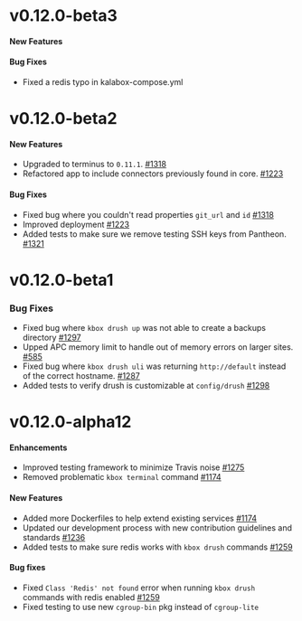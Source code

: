 v0.12.0-beta3
============

#### New Features



#### Bug Fixes

* Fixed a redis typo in kalabox-compose.yml

v0.12.0-beta2
=============

#### New Features

* Upgraded to terminus to `0.11.1`. [#1318](https://github.com/kalabox/kalabox/issues/1318)
* Refactored app to include connectors previously found in core. [#1223](https://github.com/kalabox/kalabox/issues/1223)

#### Bug Fixes

* Fixed bug where you couldn't read properties `git_url` and `id` [#1318](https://github.com/kalabox/kalabox/issues/1318)
* Improved deployment [#1223](https://github.com/kalabox/kalabox/issues/1223)
* Added tests to make sure we remove testing SSH keys from Pantheon. [#1321](https://github.com/kalabox/kalabox/issues/1321)

v0.12.0-beta1
=============

### Bug Fixes

* Fixed bug where `kbox drush up` was not able to create a backups directory [#1297](https://github.com/kalabox/kalabox/issues/1297)
* Upped APC memory limit to handle out of memory errors on larger
sites. [#585](https://github.com/kalabox/kalabox/issues/585)
* Fixed bug where `kbox drush uli` was returning `http://default` instead of the correct hostname. [#1287](https://github.com/kalabox/kalabox/issues/1287)
* Added tests to verify drush is customizable at `config/drush` [#1298](https://github.com/kalabox/kalabox/issues/1298)

v0.12.0-alpha12
===============

#### Enhancements

* Improved testing framework to minimize Travis noise [#1275](https://github.com/kalabox/kalabox/issues/1275)
* Removed problematic `kbox terminal` command [#1174](https://github.com/kalabox/kalabox/issues/1174)

#### New Features

* Added more Dockerfiles to help extend existing services [#1174](https://github.com/kalabox/kalabox/issues/1174)
* Updated our development process with new contribution guidelines and standards [#1236](https://github.com/kalabox/kalabox/issues/1236)
* Added tests to make sure redis works with `kbox drush` commands [#1259](https://github.com/kalabox/kalabox/issues/1259)

#### Bug fixes

* Fixed `Class 'Redis' not found` error when running `kbox drush` commands with redis enabled [#1259](https://github.com/kalabox/kalabox/issues/1259)
* Fixed testing to use new `cgroup-bin` pkg instead of `cgroup-lite`
